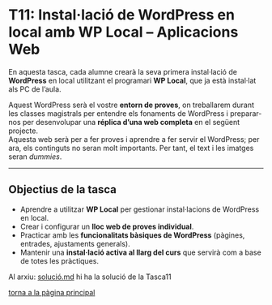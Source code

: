 # T11: Instal·lació de WordPress en local amb WP Local – Aplicacions Web

En aquesta tasca, cada alumne crearà la seva primera instal·lació de **WordPress** en local utilitzant el programari **WP Local**, que ja està instal·lat als PC de l’aula.

Aquest WordPress serà el vostre **entorn de proves**, on treballarem durant les classes magistrals per entendre els fonaments de WordPress i preparar-nos per desenvolupar una **réplica d’una web completa** en el següent projecte.  
Aquesta web serà per a fer proves i aprendre a fer servir el WordPress; per ara, els continguts no seran molt importants. Per tant, el text i les imatges seran *dummies*.

---

## Objectius de la tasca

- Aprendre a utilitzar **WP Local** per gestionar instal·lacions de WordPress en local.  
- Crear i configurar un **lloc web de proves individual**.  
- Practicar amb les **funcionalitats bàsiques de WordPress** (pàgines, entrades, ajustaments generals).  
- Mantenir una **instal·lació activa al llarg del curs** que servirà com a base de totes les pràctiques.

Al arxiu: [solució.md](solucio.md) hi ha la solució de la Tasca11

[torna a la pàgina principal](../README.md)
